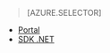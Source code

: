 ﻿> [AZURE.SELECTOR] 
- [Portal](../articles/media-services-portal-encoding-units.md)
- [SDK .NET](../articles/media-services-dotnet-encoding-units.md)

<!--HONumber=52-->